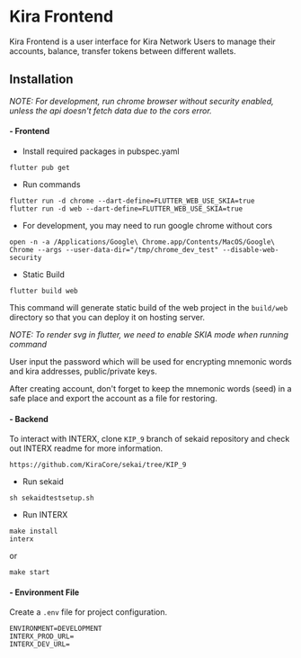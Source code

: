 # Kira Frontend

Kira Frontend is a user interface for Kira Network Users to manage their accounts, balance, transfer tokens between different wallets.

## Installation

_NOTE: For development, run chrome browser without security enabled, unless the api doesn't fetch data due to the cors error._

#### - Frontend
- Install required packages in pubspec.yaml

```
flutter pub get
```

- Run commands

```
flutter run -d chrome --dart-define=FLUTTER_WEB_USE_SKIA=true
flutter run -d web --dart-define=FLUTTER_WEB_USE_SKIA=true
```

- For development, you may need to run google chrome without cors
```
open -n -a /Applications/Google\ Chrome.app/Contents/MacOS/Google\ Chrome --args --user-data-dir="/tmp/chrome_dev_test" --disable-web-security
```

- Static Build

```
flutter build web
```
This command will generate static build of the web project in the `build/web` directory so that you can deploy it on hosting server.


_NOTE: To render svg in flutter, we need to enable SKIA mode when running command_

User input the password which will be used for encrypting mnemonic words and kira addresses, public/private keys.

After creating account, don't forget to keep the mnemonic words (seed) in a safe place and export the account as a file for restoring.

#### - Backend

To interact with INTERX, clone `KIP_9` branch of sekaid repository and check out INTERX readme for more information.
```
https://github.com/KiraCore/sekai/tree/KIP_9
```

- Run sekaid
```
sh sekaidtestsetup.sh
```

- Run INTERX
```
make install
interx
```
or
```
make start
```

#### - Environment File

Create a `.env` file for project configuration.
```
ENVIRONMENT=DEVELOPMENT
INTERX_PROD_URL=
INTERX_DEV_URL=
```